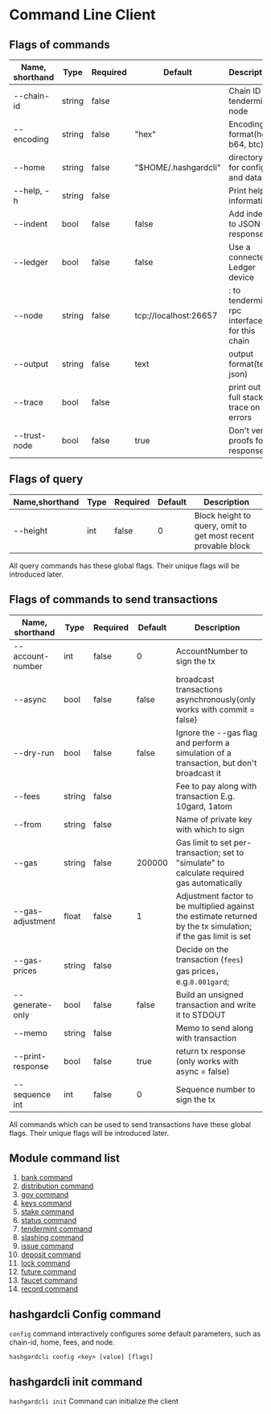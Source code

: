 # Command Line Client

## Flags of commands

| Name, shorthand| Type  | Required| Default               | Description    |
| ------------ | ------ | ----- | -------------------- | ------------ |
| --chain-id   | string | false |                   | Chain ID of tendermint node                                |
| --encoding   | string | false | "hex"                 | Encoding format(hex, b64, btc)                             |
| --home       | string | false | "\$HOME/.hashgardcli" | directory for config and data                              |
| --help, -h   | string | false |                       | Print help information                                     |
| --indent     | bool   | false | false                 | Add indent to JSON response                                |
| --ledger     | bool   | false | false                 | Use a connected Ledger device                              |
| --node       | string | false | tcp://localhost:26657 | <host>:<port> to tendermint rpc interface for this chain   |
| --output     | string | false | text                  | output format(text, json)                                  |
| --trace      | bool   | false |                       | print out full stack trace on errors   |
| --trust-node | bool   | false | true                  | Don't verify proofs for responses      |

## Flags of query

| Name,shorthand | Type| Required| Default| Description          |
| ---------- | ---- | ----- | ------ | --------------------------|
| --height   | int  | false | 0      | Block height to query, omit to get most recent provable block |

All query commands has these global flags. Their unique flags will be introduced later.

##  Flags of commands to send transactions

|Name, shorthand| Type  | Required| Default| Description            |
| ---------------- | ------ | ----- | ------ | ---------------- |
| --account-number | int    | false | 0      | AccountNumber to sign the tx                |
| --async          | bool   | false | false  | broadcast transactions asynchronously(only works with commit = false)|
| --dry-run        | bool   | false | false  | Ignore the --gas flag and perform a simulation of a transaction, but don't broadcast it    |
| --fees           | string | false |    | Fee to pay along with transaction E.g. 10gard, 1atom        |
| --from           | string | false |    | Name of private key with which to sign   |
| --gas            | string | false | 200000 | Gas limit to set per-transaction; set to "simulate" to calculate required gas automatically|
| --gas-adjustment | float  | false | 1      | Adjustment factor to be multiplied against the estimate returned by the tx simulation; if the gas limit is set|
| --gas-prices     | string | false |    | Decide on the transaction (`fees`)  gas prices，e.g.`0.001gard`;                |
| --generate-only  | bool   | false | false  | Build an unsigned transaction and write it to STDOUT|
| --memo           | string | false |    | Memo to send along with transaction|
| --print-response | bool   | false | true   | return tx response (only works with async = false)|
| --sequence int   | int    | false | 0      | Sequence number to sign the tx|

All commands which can be used to send transactions have these global flags. Their unique flags will be introduced later.

## Module command list

1. [bank command](./bank/README.md)
2. [distribution command](./distribution/README.md)
3. [gov command](./gov/README.md)
4. [keys command](./keys/README.md)
5. [stake command](./stake/README.md)
6. [status command](./status.md)
7. [tendermint command](./tendermint/README.md)
8. [slashing command](./slashing/README.md)
9. [issue command](./issue/README.md)
10. [deposit command](./deposit/README.md)
11. [lock command](./lock/README.md)
12. [future command](./future/README.md)
13. [faucet command](./faucet/send.md)
14. [record command](./record/README.md)


## hashgardcli Config command

`config` command interactively configures some default parameters, such as chain-id, home, fees, and node.

`hashgardcli config <key> [value] [flags]`

## hashgardcli init command

`hashgardcli init` Command can initialize the client
